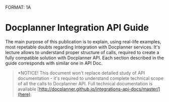 FORMAT: 1A

# Docplanner Integration API Guide
The main purpose of this publication is to explain, using real-life examples, most repetable doubts regarding Integration with Docplanner services. It's lecture allows to understand proper structure of calls, required to create a fully compatible solution with Docplanner API.  Each section described in the guide corresponds with similar one  in API Doc.
> *NOTICE! This document won't replace detailed study of API documentation - it's required to understand complete technical scope of all the calls to Docplanner API.  Full technical documentation is available [http://docplanner.github.io/integrations-api-docs/master/](here).

<!-- include(sections/basic-information.md) -->
<!-- include(sections/authorization.md) -->
<!-- include(sections/facilities.md) -->
<!-- include(sections/doctors.md) -->
<!-- include(sections/addresses.md) -->
<!-- include(sections/services.md) -->
<!-- include(sections/calendar-configuration.md) -->
<!-- include(sections/bookings.md) -->
<!-- include(sections/real-time.md) -->
<!-- include(sections/patient-presence.md) -->
<!-- include(sections/faq.md) -->
